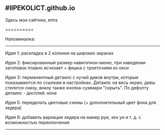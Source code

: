 #IIPEKOLICT.github.io
---------------------------------------------------------------------------------------------------------------------------------------------------------------------
Здесь мои сайтики, епта

==========

Напоминалка:

----------

Идея 1: раскладка в 2 колонки на широких экранах

Идея 2: фиксированный размер навигатион-меню, при наведении заголовок плавно исчезает + фишка с троеточием из окси

Идея 3: перманентный детаилс с кучей дивов внутри, которые показываются по ссылкам в настройках. Детаилс на весь экран, дивы стелятся снизу, внизу также кнопка-суммари "скрыть". По дефолту детаилс - дисплей: ноне

Идея 5: переделать цветовые схемы (+ дополнительный цвет фона для хедера)

Идея 6: добавить вариации хедера на манер руи, зен уи и т. д. с возможностью переключения

----------
